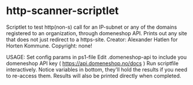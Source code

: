 # http-scanner-scriptlet

Scriptlet to test http(non-s) call for an IP-subnet or any of the domains registered to an organization, through domeneshop API.
Prints out any site that does not just redirect to a https-site.
Creator: Alexander Hatlen for Horten Kommune.
Copyright: none!

USAGE:
Set config params in ps1-file
Edit .domeneshop-api to include you domeneshop API key ( https://api.domeneshop.no/docs )
Run scriptfile interactively. Notice variables in bottom, they'll hold the results if you need to re-access them. Results will also be printed directly when completed.
